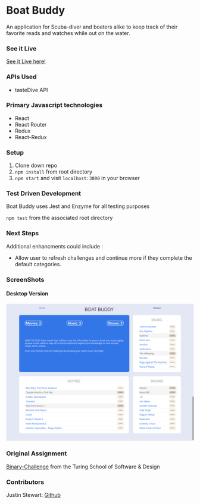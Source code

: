 # Boat Buddy
An application for Scuba-diver and boaters alike to keep track of their favorite reads and watches while out on the water.

### See it Live
[See it Live here!](https://jstewart3313.github.io/Boat-Buddy/.)

### APIs Used
* tasteDive API 

### Primary Javascript technologies
* React
* React Router
* Redux
* React-Redux

### Setup

1. Clone down repo
2. `npm install` from root directory
3. `npm start` and visit `localhost:3000` in your browser

### Test Driven Development

Boat Buddy uses Jest and Enzyme for all testing purposes

`npm test` from the associated root directory

### Next Steps
Additional enhancments could include :
* Allow user to refresh challenges and continue more if they complete the default categories.

### ScreenShots

#### Desktop Version

![screenshot](./public/img/screenshot.png)

### Original Assignment

[Binary-Challenge](http://frontend.turing.io/projects/binary-challenge.html) from the Turing School of Software & Design

### Contributors

Justin Stewart: [Github](https://github.com/Jstewart3313)
